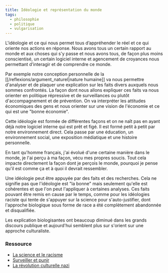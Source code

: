 ```yaml
---
title: Idéologie et représentation du monde
tags:
  - philosophie
  - politique
  - vulgarisation
---
```


L'idéologie et ce qui nous permet tous d’appréhender le réel et ce qui oriente nos actions en réponse.
Nous avons tous un certain rapport au monde et aux choses qui s'y passe et nous avons tous, de façon plus moins conscientisé, un certain logiciel interne et agencement de croyances nous permettant d’interagir et de comprendre ce monde.

Par exemple notre conception personnelle de la [[/reflexions/argument_naturel|nature humaine]] va nous permettre d'analyser et de plaquer une explication sur les faits divers auxquels nous sommes confrontés. La façon dont nous allons expliquer ces faits va nous orienter en politique répressive et de surveillances ou plutôt d'accompagnement et de prévention. On va interpréter les attitudes économiques des gens et nous orienter sur une vision de l'économie et ce qui est une "bonne économie".

Cette idéologie est formée de différentes façons et on ne naît pas en ayant déjà notre logiciel interne qui est prêt et figé. Il est formé petit à petit par notre environnement direct. Cela passe par une éducation, un environnement social, une exposition médiatique et une histoire personnelle.

En tant qu'homme français, j'ai évolué d'une certaine manière dans le monde, je l'ai perçu à ma façon, vécu mes propres soucis. Tout cela impacte directement la façon dont je perçois le monde, pourquoi je pense qu'il est comme ça et à quoi il devrait ressembler.

Une idéologie peut être appuyée par des faits et des recherches. Cela ne signifie pas que l'idéologie est "la bonne" mais seulement qu'elle est cohérentes et que l'on peut l'appliquer à certaines analyses. Ces faits pouvant être remis en cause par le temps, comme pour les idéologies raciste qui tente de s'appuyer sur la science pour s'auto-justifier, dont l'approche biologique sous forme de race a été complètement abandonnée et disqualifiée.

Les explication biologisantes ont beaucoup diminué dans les grands discours publique et aujourd'hui semblent plus sur s'orient sur une approche culturaliste.

### Ressource

- [La science et le racisme](https://www.reseau-canope.fr/eduquer-contre-le-racisme-et-lantisemitisme/la-science-et-le-racisme.html)
- [Surveiller et punir](https://www.gallimard.fr/Catalogue/GALLIMARD/Bibliotheque-des-Histoires/Surveiller-et-punir)
- [La révolution culturelle nazi](https://www.gallimard.fr/Catalogue/GALLIMARD/Tel/La-revolution-culturelle-nazie)
